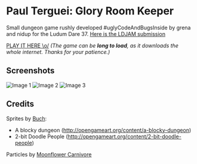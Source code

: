 # Paul Terguei: Glory Room Keeper

Small dungeon game rushly developed #uglyCodeAndBugsInside by grena and nidup for the Ludum Dare 37.
[Here is the LDJAM submission](http://ludumdare.com/compo/ludum-dare-37/?action=preview&uid=125391)

[PLAY IT HERE \o/](https://grena.itch.io/paul-terguei-glory-room-keeper) 
_(The game can be **long to load**, as it downloads the whole internet. Thanks for your patience.)_

## Screenshots

![Image 1](http://ludumdare.com/compo/wp-content/compo2//593814/125391-shot0-1481540912.png-eq-900-500.jpg)
![Image 2](http://ludumdare.com/compo/wp-content/compo2//593814/125391-shot1-1481540912.png-eq-900-500.jpg)
![Image 3](http://ludumdare.com/compo/wp-content/compo2//593814/125391-shot2-1481540912.png-eq-900-500.jpg)

## Credits

Sprites by [Buch](http://opengameart.org/users/buch):

- A blocky dungeon (http://opengameart.org/content/a-blocky-dungeon)
- 2-bit Doodle People (http://opengameart.org/content/2-bit-doodle-people)

Particles by [Moonflower Carnivore](https://www.assetstore.unity3d.com/en/#!/content/42866)
